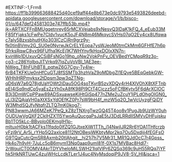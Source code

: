 #EXTINF:-1,Frm8
https://ff1b399663688425d40cef9aff44e8b673e0dc9793e5493826deebd-apidata.googleusercontent.com/download/storage/v1/b/bisco-01/o/647def24581303e747ffb53b.mp4?jk=ARTXCFFnBMUgqetnrey65rMCXVeiabs9xNesvQ3lDaK1kFQ_4_eEub33MF85fYjaks1cFwPe7Cldv1vucK5oJF4N8m46MkqycSVHs07qO2Ey4cx8Ufqwac7aIy5BzxsbhutHXo303ICzCiRn9grz9y-fk0tinBVmy2G_SU0e0NyrwJkCrELYEopa7ysWJeoM0tmCkMm6GFHfE7h6pSfrksRqwC8yx96FUfha1KcEj1K7WHYnyfkHoxDOIxXN7n-kvjnWp1DUxuvQCSiBFsNGo19hp_oNw2VokPnFv_OEVBedYCMpqR9z3o-cg3-c286YolbqJITVrkq97IqZuVoVBl_1AE3ee-NWeg_T8hFUhBT8_pqtwZ6G7Cgy-Ty4lw-6rB4TKFKUe0nHfCuGTJ8fSSMTb3hzhVaZ9oMDbgZl1EQye5BEqGebkGW-WHhlHRPmyksx2tDpsm3pw3qZTNg-qD6sW7a6Q78jdUaYOWt2jDau5OG4soTKyrB5zvXDQy4rH4XlVOhX8tXFTnbpEI4iSq9ndCp5yaEs2zYh0xA8fK98Pl9CtT4Ciczz5oFCfBKytv5F6dArXClOCB3j3DmWCpPPaw89ADSxuawseKiHtGiSp477nZMe2uZcuY1jPLdOhgOIGN0_uLl3lZQAiaVH0aXtXSxYdOEfKZ0Pr7sW9bH4f_mzW5q2O_1wVcUyzgFQiDYW3MhdSQJfyNtqfrZLTQ7mK0kog7-PN83wwmJA66MZeK7PeQ_kZ8zTNXrgTwzGQ45T4oo8v1PugJb9UzWY0uhOUDUwVgQXF2CkIHZX115YwoAuQucgaPsJaE5tJ3DdLRRdlISMVvDHFujskuBb1TO5kLc-BBvplo0EKmgIH1p-mItuxH0bk1tACFks11fqdo0lfZQ1GJtxeXiW1TTh_i14NwjIJR2Rr6YOA1THfcrzbvFzj9rV_Ar5i_rYHp5Q2axlce8112NtOBesjWKbtyMpr2kq7Ou5Dxdiji4fEGFsOG9TQaCutcQmSR8Axmb20tlAhgit__hj21j7h7V5Mr31_MR1QJdOcC7r4Gpss_Hk4o7h9vH-7JuLc5oB6mym13Nq0aap9umI81f-0X1s7MVBac8Hdl7-2rWquiCT0OMV4AkrTDYVheloMiLSWH21lqIVlPr6ZQSq369c9uH55RQq7iYFhk5HkNRTUwC4zujWHcLcdkTLer1J4uc4NyMsdoqiP9JV8-5V_HI&isca=1
